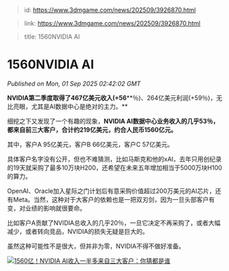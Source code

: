 > id: https://www.3dmgame.com/news/202509/3926870.html

> link: https://www.3dmgame.com/news/202509/3926870.html

> title: 1560NVIDIA AI

# 1560NVIDIA AI
_Published on Mon, 01 Sep 2025 02:42:02 GMT_

**NVIDIA第二季度取得了467亿美元收入(+56****％)、264亿美元利润(+59％)，无比亮眼，尤其是AI数据中心是绝对的主力。**

细挖之下又发现了一个有趣的现象，**NVIDIA AI数据中心业务收入的几乎53％，都来自前三大客户，合计约219亿美元，约合人民币1560亿元。**

其中，客户A 95亿美元，客户B 66亿美元，客户C 57亿美元。

具体客户名字没有公开，但也不难猜测，比如马斯克和他的xAI，去年只用创纪录的19天就采购了最多10万块H200，还希望在未来五年增加相当于5000万块H100的算力。

OpenAI、Oracle加入星际之门计划后有意采购价值超过200万美元的AI芯片，还有Meta。当然，这种对于大客户的依赖也是一把双刃剑，因为一旦头部客户有变，对业绩的影响就很要命。

比如客户A贡献了NVIDIA总收入的几乎20％，一旦它决定不再采购了，或者大幅减少，或者转向竞品，NVIDIA的损失无疑是巨大的。

虽然这种可能性不是很大，但并非为零，NVIDIA不得不做好准备。

[![1560亿！NVIDIA AI收入一半多来自三大客户：你猜都是谁](https://img.3dmgame.com/uploads/images/xiaz/20250901/1756694507_225063.jpg)](https://img1.mydrivers.com/img/20250901/456ae8e255a443f1950558f279421b3d.jpg)
